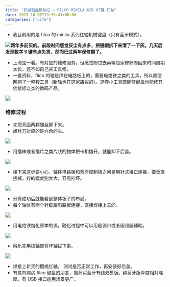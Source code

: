 ```yaml
---
title: "机械键盘换轴记 — FILCO MINILA AIR 67键 红轴"
date: 2019-10-05T19:55:41+08:00
categories: ['Life']
---
```


*   我目前用的是 filco 的 minila 系列红轴机械键盘（只有蓝牙模式）。

![](Xnip2019-10-05_00-17-05-888x1024.jpg)**两年多前买的。前段时间感觉灰尘有点多，把键帽拆下来清了一下灰。几天后发现数字 5 键有点失灵，然而已过两年保修期了。**

*   上淘宝一看。有对应的维修服务，但感觉邮过去再等店家修好邮回来时间周期太长，还不如自己买工具修。
*   一查资料，filco 的轴是焊在电路板上的，需要电烙铁之类的工具，所以顺便网购了一整套工具（新轴也在这家店买的）。这套小工具既能修键盘也能修其他鼠标之类的数码产品。

![](TB25_SQbchmZKJjSZFPXXc5_XXa_294139046.jpg)

### 维修过程

*   先把背面两颗螺丝卸下来。
*   螺丝刀对应的是六角的头。

![](Xnip2019-10-04_23-38-35.jpg)

*   用撬棒或者撬片之类片状的物体把卡扣撬开，就能卸下后盖。

![](Xnip2019-10-04_23-33-29-1024x464.jpg)
* 接下来这步要小心，轴体电路板和蓝牙控制板之间是用针式接口连接，要垂直拔掉，拧的幅度别太大，容易拧坏。

![](Xnip2019-10-04_23-33-58-1024x776.jpg)

*   分离成功后就能看到整体板子的布局。
*   每个轴体有两个针脚跟电路板连接，直接焊接上去的。

![](Xnip2019-10-04_23-35-05.jpg)

*   用电烙铁熔化原本的锡。融化过程中可以用吸锡带或者吸锡器辅助。

![](Xnip2019-10-04_23-35-37-777x1024.jpg)

*   融化完用拔轴器将坏轴拔下来。

![](Xnip2019-10-04_23-36-09.jpg)

*   焊接上新买的樱桃红轴。 测试是否正常工作，再安装好后盖。
*   有意向购买 filco 键盘的朋友，推荐买蓝牙有线双模版。纯蓝牙版厚度相对略厚。有 USB 接口适用场景更广。

